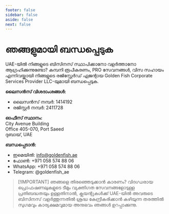 ```yaml
---
footer: false
sidebar: false
aside: false
next: false
---
```


<!-- <p>
  <img src="/img/Logo.avif" alt="ലോഗോ" width="100" height="100" style="margin-left: 50%;">
</p> -->

# ഞങ്ങളുമായി ബന്ധപ്പെടുക

UAE-യിൽ നിങ്ങളുടെ ബിസിനസ് സ്ഥാപിക്കാനോ വളർത്താനോ ആഗ്രഹിക്കുന്നുണ്ടോ? കമ്പനി രൂപീകരണം, PRO സേവനങ്ങൾ, വിസ സഹായം എന്നിവയ്ക്കായി നിങ്ങളുടെ രജിസ്റ്റേർഡ് ഏജന്റായ Golden Fish Corporate Services Provider LLC-യുമായി ബന്ധപ്പെടുക.

**ലൈസൻസ് വിശദാംശങ്ങൾ:**

- ലൈസൻസ് നമ്പർ: 1414192
- രജിസ്റ്റർ നമ്പർ: 2411728

**ഓഫീസ് സ്ഥാനം:**  
City Avenue Building  
Office 405-070, Port Saeed  
ദുബായ്, UAE

**ബന്ധപ്പെടാൻ:**

- ഇമെയിൽ: info@goldenfish.ae
- ഫോൺ: +971 058 574 88 06
- WhatsApp: +971 058 574 88 06
- Telegram: @goldenfish_ae

<!-- WhatsApp us at [+971 058 574 88 06](https://wa.me/message/KDLD4FZVW7EUC1)
Telegram us at [@goldenfish_ae](https://t.me/goldenfish_ae) -->

> [!IMPORTANT] ഞങ്ങളെ തിരഞ്ഞെടുക്കാൻ കാരണം?
> വിദഗ്ധരായ പ്രൊഫഷണലുകളുടെ ടീമും വ്യക്തിഗത സേവനങ്ങളോടുള്ള പ്രതിബദ്ധതയും ഉള്ളതിനാൽ, ക്ലയന്റുകൾക്ക് UAE-യിൽ അവരുടെ ബിസിനസ് വളർത്തുന്നതിൽ ശ്രദ്ധ കേന്ദ്രീകരിക്കാൻ കഴിയുന്ന തരത്തിൽ സുഗമവും കാര്യക്ഷമവുമായ അനുഭവം ഞങ്ങൾ ഉറപ്പാക്കുന്നു.

<ContactFormModal 
  formName="ഞങ്ങളുമായി ബന്ധപ്പെടുക" 
  buttonText="ഞങ്ങൾക്ക് സന്ദേശം അയയ്ക്കുക" 
  formStyle="display: block; margin: 2rem auto;"
  categoryLabel="ആവശ്യമായ പിന്തുണാ തലം: *" 
  categoryPlaceholderText="നിങ്ങളുടെ പിന്തുണാ തലം തിരഞ്ഞെടുക്കുക"
  messageLabel="ഞങ്ങൾക്ക് എങ്ങനെ സഹായിക്കാൻ കഴിയും? (ശുപാർശ ചെയ്യുന്നു)"
  messagePlaceholderText="നിങ്ങളുടെ ആവശ്യങ്ങൾക്ക് ഏറ്റവും നല്ല പരിഹാരം തയ്യാറാക്കാൻ സഹായിക്കുന്നതിന് നിങ്ങളുടെ അന്വേഷണ വിശദാംശങ്ങൾ പങ്കുവയ്ക്കുക"
  :services="[
  'അടിസ്ഥാന — പ്രാഥമിക കൺസൾട്ടേഷനും മാർഗനിർദ്ദേശവും മാത്രം',
  'സ്റ്റാൻഡേർഡ് — പൂർണ്ണമായ ഡോക്യുമെന്റേഷനും പ്രോസസ് മാനേജ്മെന്റും',
  'സമഗ്രം — നിങ്ങളുടെ ഭാഗത്തുനിന്ന് കുറഞ്ഞ പങ്കാളിത്തത്തോടെയുള്ള പൂർണ്ണ സേവന പരിഹാരം',
  'കസ്റ്റം — സങ്കീർണ്ണമായ ആവശ്യങ്ങൾ അല്ലെങ്കിൽ അനന്യമായ ബിസിനസ് സാഹചര്യം',
  ]"
/>